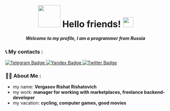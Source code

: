 <h5 align="right ">
  <img src="https://komarev.com/ghpvc/?username=Rishat-Ver-github-username&style=flat-square&color=blue" alt=""/>
</h5>
<h1 align="center">
  <img src="https://media.giphy.com/media/Qt1jk5Q49C3h5CrlBe/giphy.gif" width="70"/>
  Hello friends! 
<img src="https://github.com/blackcater/blackcater/raw/main/images/Hi.gif" height="32"/>
</h1>
<h5 align="center">
  Welcome to my profile, I am a programmer from Russia
</h5>



### :telephone_receiver: My contacts :
<div id="badges">
  <a href="https://t.me/Rishik1991">
    <img src="https://img.shields.io/badge/Telegram-blue?style=for-the-badge&logo=Telegram&logoColor=white" alt="Telegram Badge"/>
  </a>
  <a href="https://mail.yandex.ru/?uid=1059214722#inbox">
    <img src="https://img.shields.io/badge/YndexMail-orange?logo=yandex&logoColor=white&style=for-the-badge" alt="Yandex Badge"/>
  </a>
  <a href="https://vk.com/id356120934">
    <img src="https://img.shields.io/badge/VKONTAKTE-blue?logo=VK&logoColor=white&style=for-the-badge" alt="Twitter Badge"/>
  </a>
</div>

### :man_technologist: About Me :
- my name: **Vergasov Rishat Rishatovich**
- my work: **manager for working with marketplaces, freelance backend-developer**
- my vacation: **cycling,  computer games,  good movies**

